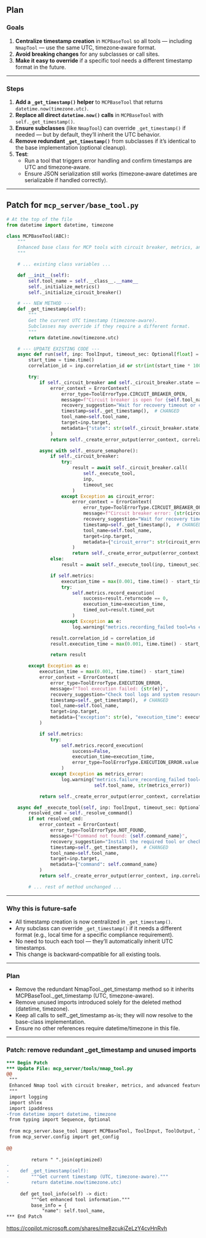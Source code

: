 ## **Plan**

### **Goals**
1. **Centralize timestamp creation** in `MCPBaseTool` so all tools — including `NmapTool` — use the same UTC, timezone‑aware format.
2. **Avoid breaking changes** for any subclasses or call sites.
3. **Make it easy to override** if a specific tool needs a different timestamp format in the future.

---

### **Steps**

1. **Add a `_get_timestamp()` helper** to `MCPBaseTool` that returns `datetime.now(timezone.utc)`.
2. **Replace all direct `datetime.now()` calls** in `MCPBaseTool` with `self._get_timestamp()`.
3. **Ensure subclasses** (like `NmapTool`) can override `_get_timestamp()` if needed — but by default, they’ll inherit the UTC behavior.
4. **Remove redundant `_get_timestamp()`** from subclasses if it’s identical to the base implementation (optional cleanup).
5. **Test**:
   - Run a tool that triggers error handling and confirm timestamps are UTC and timezone‑aware.
   - Ensure JSON serialization still works (timezone‑aware datetimes are serializable if handled correctly).

---

## **Patch for `mcp_server/base_tool.py`**

```python
# At the top of the file
from datetime import datetime, timezone

class MCPBaseTool(ABC):
    """
    Enhanced base class for MCP tools with circuit breaker, metrics, and advanced features.
    """

    # ... existing class variables ...

    def __init__(self):
        self.tool_name = self.__class__.__name__
        self._initialize_metrics()
        self._initialize_circuit_breaker()

    # --- NEW METHOD ---
    def _get_timestamp(self):
        """
        Get the current UTC timestamp (timezone-aware).
        Subclasses may override if they require a different format.
        """
        return datetime.now(timezone.utc)

    # --- UPDATE EXISTING CODE ---
    async def run(self, inp: ToolInput, timeout_sec: Optional[float] = None) -> ToolOutput:
        start_time = time.time()
        correlation_id = inp.correlation_id or str(int(start_time * 1000))

        try:
            if self._circuit_breaker and self._circuit_breaker.state == CircuitBreakerState.OPEN:
                error_context = ErrorContext(
                    error_type=ToolErrorType.CIRCUIT_BREAKER_OPEN,
                    message=f"Circuit breaker is open for {self.tool_name}",
                    recovery_suggestion="Wait for recovery timeout or check service health",
                    timestamp=self._get_timestamp(),  # CHANGED
                    tool_name=self.tool_name,
                    target=inp.target,
                    metadata={"state": str(self._circuit_breaker.state)}
                )
                return self._create_error_output(error_context, correlation_id)

            async with self._ensure_semaphore():
                if self._circuit_breaker:
                    try:
                        result = await self._circuit_breaker.call(
                            self._execute_tool,
                            inp,
                            timeout_sec
                        )
                    except Exception as circuit_error:
                        error_context = ErrorContext(
                            error_type=ToolErrorType.CIRCUIT_BREAKER_OPEN,
                            message=f"Circuit breaker error: {str(circuit_error)}",
                            recovery_suggestion="Wait for recovery timeout or check service health",
                            timestamp=self._get_timestamp(),  # CHANGED
                            tool_name=self.tool_name,
                            target=inp.target,
                            metadata={"circuit_error": str(circuit_error)}
                        )
                        return self._create_error_output(error_context, correlation_id)
                else:
                    result = await self._execute_tool(inp, timeout_sec)

                if self.metrics:
                    execution_time = max(0.001, time.time() - start_time)
                    try:
                        self.metrics.record_execution(
                            success=result.returncode == 0,
                            execution_time=execution_time,
                            timed_out=result.timed_out
                        )
                    except Exception as e:
                        log.warning("metrics.recording_failed tool=%s error=%s", self.tool_name, str(e))

                result.correlation_id = correlation_id
                result.execution_time = max(0.001, time.time() - start_time)

                return result

        except Exception as e:
            execution_time = max(0.001, time.time() - start_time)
            error_context = ErrorContext(
                error_type=ToolErrorType.EXECUTION_ERROR,
                message=f"Tool execution failed: {str(e)}",
                recovery_suggestion="Check tool logs and system resources",
                timestamp=self._get_timestamp(),  # CHANGED
                tool_name=self.tool_name,
                target=inp.target,
                metadata={"exception": str(e), "execution_time": execution_time}
            )

            if self.metrics:
                try:
                    self.metrics.record_execution(
                        success=False,
                        execution_time=execution_time,
                        error_type=ToolErrorType.EXECUTION_ERROR.value
                    )
                except Exception as metrics_error:
                    log.warning("metrics.failure_recording_failed tool=%s error=%s",
                                self.tool_name, str(metrics_error))

            return self._create_error_output(error_context, correlation_id)

    async def _execute_tool(self, inp: ToolInput, timeout_sec: Optional[float] = None) -> ToolOutput:
        resolved_cmd = self._resolve_command()
        if not resolved_cmd:
            error_context = ErrorContext(
                error_type=ToolErrorType.NOT_FOUND,
                message=f"Command not found: {self.command_name}",
                recovery_suggestion="Install the required tool or check PATH",
                timestamp=self._get_timestamp(),  # CHANGED
                tool_name=self.tool_name,
                target=inp.target,
                metadata={"command": self.command_name}
            )
            return self._create_error_output(error_context, inp.correlation_id)

        # ... rest of method unchanged ...
```

---

### **Why this is future‑safe**
- All timestamp creation is now centralized in `_get_timestamp()`.
- Any subclass can override `_get_timestamp()` if it needs a different format (e.g., local time for a specific compliance requirement).
- No need to touch each tool — they’ll automatically inherit UTC timestamps.
- This change is backward‑compatible for all existing tools.

---

### Plan

- Remove the redundant NmapTool._get_timestamp method so it inherits MCPBaseTool._get_timestamp (UTC, timezone-aware).
- Remove unused imports introduced solely for the deleted method (datetime, timezone).
- Keep all calls to self._get_timestamp as-is; they will now resolve to the base-class implementation.
- Ensure no other references require datetime/timezone in this file.

---

### Patch: remove redundant _get_timestamp and unused imports

```diff
*** Begin Patch
*** Update File: mcp_server/tools/nmap_tool.py
@@
 """
 Enhanced Nmap tool with circuit breaker, metrics, and advanced features.
 """
 import logging
 import shlex
 import ipaddress
-from datetime import datetime, timezone
 from typing import Sequence, Optional
 
 from mcp_server.base_tool import MCPBaseTool, ToolInput, ToolOutput, ToolErrorType, ErrorContext
 from mcp_server.config import get_config
 
@@
 
         return " ".join(optimized)
-    
-    def _get_timestamp(self):
-        """Get current timestamp (UTC, timezone-aware)."""
-        return datetime.now(timezone.utc)
 
     def get_tool_info(self) -> dict:
         """Get enhanced tool information."""
         base_info = {
             "name": self.tool_name,
*** End Patch
```

https://copilot.microsoft.com/shares/me8zcukjZeLzY4cvHnRvh
